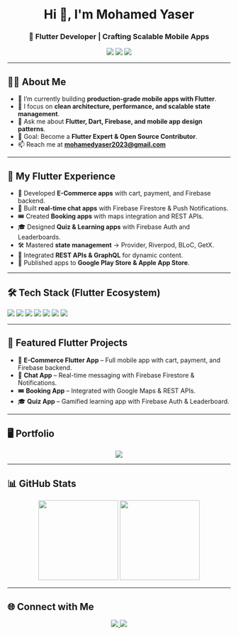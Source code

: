 <!-- Banner -->
<h1 align="center">Hi 👋, I'm Mohamed Yaser</h1>
<h3 align="center">🚀 Flutter Developer | Crafting Scalable Mobile Apps</h3>
<p align="center">
  <img src="https://img.shields.io/badge/Focus-Flutter-blue" />
  <img src="https://img.shields.io/badge/Loves-Problem%20Solving-brightgreen" />
  <img src="https://img.shields.io/badge/Platform-iOS%20%7C%20Android%20%7C%20Web-orange" />
</p>

---

## 👨‍💻 About Me
- 🔭 I’m currently building **production-grade mobile apps with Flutter**.  
- 🌱 I focus on **clean architecture, performance, and scalable state management**.  
- 💬 Ask me about **Flutter, Dart, Firebase, and mobile app design patterns**.  
- 🎯 Goal: Become a **Flutter Expert & Open Source Contributor**.  
- 📫 Reach me at **mohamedyaser2023@gmail.com**

---

## 🚀 My Flutter Experience
- 📱 Developed **E-Commerce apps** with cart, payment, and Firebase backend.  
- 💬 Built **real-time chat apps** with Firebase Firestore & Push Notifications.  
- 🎟️ Created **Booking apps** with maps integration and REST APIs.  
- 🎓 Designed **Quiz & Learning apps** with Firebase Auth and Leaderboards.  
- 🛠 Mastered **state management** → Provider, Riverpod, BLoC, GetX.  
- 📡 Integrated **REST APIs & GraphQL** for dynamic content.  
- 🚀 Published apps to **Google Play Store & Apple App Store**.  

---

## 🛠 Tech Stack (Flutter Ecosystem)
<p align="left">
  <img src="https://img.shields.io/badge/Dart-0175C2?style=for-the-badge&logo=dart&logoColor=white"/> 
  <img src="https://img.shields.io/badge/Flutter-02569B?style=for-the-badge&logo=flutter&logoColor=white"/> 
  <img src="https://img.shields.io/badge/Firebase-FFCA28?style=for-the-badge&logo=firebase&logoColor=black"/> 
  <img src="https://img.shields.io/badge/SQLite-07405E?style=for-the-badge&logo=sqlite&logoColor=white"/>
  <img src="https://img.shields.io/badge/REST-02569B?style=for-the-badge&logo=postman&logoColor=white"/>
  <img src="https://img.shields.io/badge/GraphQL-E10098?style=for-the-badge&logo=graphql&logoColor=white"/>
  <img src="https://img.shields.io/badge/Git-F05032?style=for-the-badge&logo=git&logoColor=white"/> 
</p>

---

## 🌟 Featured Flutter Projects
- 🛒 **E-Commerce Flutter App** – Full mobile app with cart, payment, and Firebase backend.  
- 💬 **Chat App** – Real-time messaging with Firebase Firestore & Notifications.  
- 🎟️ **Booking App** – Integrated with Google Maps & REST APIs.  
- 🎓 **Quiz App** – Gamified learning app with Firebase Auth & Leaderboard.  

---

## 🖥️ Portfolio
<p align="center">
  <a href="https://mohamed0yaser.github.io/mohamed0yaser/index.html#hero" target="_blank">
    <img src="https://img.shields.io/badge/View%20My%20Portfolio-000000?style=for-the-badge&logo=vercel&logoColor=white"/>
  </a>
</p>

---

## 📊 GitHub Stats
<p align="center">
  <img src="https://github-readme-stats.vercel.app/api?username=mohamed0yaser&show_icons=true&theme=tokyonight&count_private=true" height="180"/>
  <img src="https://github-readme-stats.vercel.app/api/top-langs/?username=mohamed0yaser&layout=compact&theme=tokyonight" height="180"/>
</p>



---

## 🌐 Connect with Me
<p align="center">
  <a href="https://www.linkedin.com/in/mohamed-yaser-2141a21b2/" target="blank">
    <img src="https://img.shields.io/badge/LinkedIn-Mohamed%20Yaser-blue?style=for-the-badge&logo=linkedin" />
  </a>
  <a href="mailto:mohamedyaser2023@gmail.com">
    <img src="https://img.shields.io/badge/Gmail-mohamedyaser2023%40gmail.com-red?style=for-the-badge&logo=gmail&logoColor=white" />
  </a>
</p>
